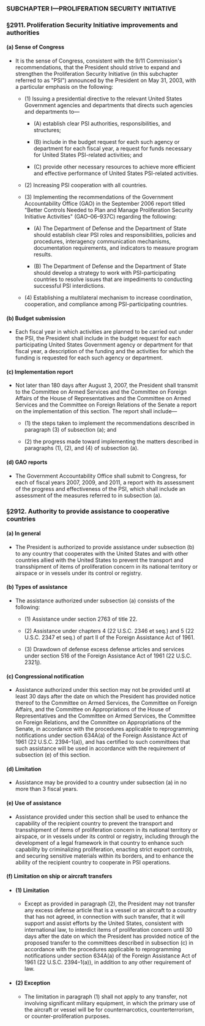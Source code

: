 ### SUBCHAPTER I—PROLIFERATION SECURITY INITIATIVE

### §2911. Proliferation Security Initiative improvements and authorities
#### (a) Sense of Congress
* It is the sense of Congress, consistent with the 9/11 Commission's recommendations, that the President should strive to expand and strengthen the Proliferation Security Initiative (in this subchapter referred to as "PSI") announced by the President on May 31, 2003, with a particular emphasis on the following:

  * (1) Issuing a presidential directive to the relevant United States Government agencies and departments that directs such agencies and departments to—

    * (A) establish clear PSI authorities, responsibilities, and structures;

    * (B) include in the budget request for each such agency or department for each fiscal year, a request for funds necessary for United States PSI-related activities; and

    * (C) provide other necessary resources to achieve more efficient and effective performance of United States PSI-related activities.


  * (2) Increasing PSI cooperation with all countries.

  * (3) Implementing the recommendations of the Government Accountability Office (GAO) in the September 2006 report titled "Better Controls Needed to Plan and Manage Proliferation Security Initiative Activities" (GAO–06–937C) regarding the following:

    * (A) The Department of Defense and the Department of State should establish clear PSI roles and responsibilities, policies and procedures, interagency communication mechanisms, documentation requirements, and indicators to measure program results.

    * (B) The Department of Defense and the Department of State should develop a strategy to work with PSI-participating countries to resolve issues that are impediments to conducting successful PSI interdictions.


  * (4) Establishing a multilateral mechanism to increase coordination, cooperation, and compliance among PSI-participating countries.

#### (b) Budget submission
* Each fiscal year in which activities are planned to be carried out under the PSI, the President shall include in the budget request for each participating United States Government agency or department for that fiscal year, a description of the funding and the activities for which the funding is requested for each such agency or department.

#### (c) Implementation report
* Not later than 180 days after August 3, 2007, the President shall transmit to the Committee on Armed Services and the Committee on Foreign Affairs of the House of Representatives and the Committee on Armed Services and the Committee on Foreign Relations of the Senate a report on the implementation of this section. The report shall include—

  * (1) the steps taken to implement the recommendations described in paragraph (3) of subsection (a); and

  * (2) the progress made toward implementing the matters described in paragraphs (1), (2), and (4) of subsection (a).

#### (d) GAO reports
* The Government Accountability Office shall submit to Congress, for each of fiscal years 2007, 2009, and 2011, a report with its assessment of the progress and effectiveness of the PSI, which shall include an assessment of the measures referred to in subsection (a).

### §2912. Authority to provide assistance to cooperative countries
#### (a) In general
* The President is authorized to provide assistance under subsection (b) to any country that cooperates with the United States and with other countries allied with the United States to prevent the transport and transshipment of items of proliferation concern in its national territory or airspace or in vessels under its control or registry.

#### (b) Types of assistance
* The assistance authorized under subsection (a) consists of the following:

  * (1) Assistance under section 2763 of title 22.

  * (2) Assistance under chapters 4 (22 U.S.C. 2346 et seq.) and 5 (22 U.S.C. 2347 et seq.) of part II of the Foreign Assistance Act of 1961.

  * (3) Drawdown of defense excess defense articles and services under section 516 of the Foreign Assistance Act of 1961 (22 U.S.C. 2321j).

#### (c) Congressional notification
* Assistance authorized under this section may not be provided until at least 30 days after the date on which the President has provided notice thereof to the Committee on Armed Services, the Committee on Foreign Affairs, and the Committee on Appropriations of the House of Representatives and the Committee on Armed Services, the Committee on Foreign Relations, and the Committee on Appropriations of the Senate, in accordance with the procedures applicable to reprogramming notifications under section 634A(a) of the Foreign Assistance Act of 1961 (22 U.S.C. 2394–1(a)), and has certified to such committees that such assistance will be used in accordance with the requirement of subsection (e) of this section.

#### (d) Limitation
* Assistance may be provided to a country under subsection (a) in no more than 3 fiscal years.

#### (e) Use of assistance
* Assistance provided under this section shall be used to enhance the capability of the recipient country to prevent the transport and transshipment of items of proliferation concern in its national territory or airspace, or in vessels under its control or registry, including through the development of a legal framework in that country to enhance such capability by criminalizing proliferation, enacting strict export controls, and securing sensitive materials within its borders, and to enhance the ability of the recipient country to cooperate in PSI operations.

#### (f) Limitation on ship or aircraft transfers
* #### (1) Limitation
  * Except as provided in paragraph (2), the President may not transfer any excess defense article that is a vessel or an aircraft to a country that has not agreed, in connection with such transfer, that it will support and assist efforts by the United States, consistent with international law, to interdict items of proliferation concern until 30 days after the date on which the President has provided notice of the proposed transfer to the committees described in subsection (c) in accordance with the procedures applicable to reprogramming notifications under section 634A(a) of the Foreign Assistance Act of 1961 (22 U.S.C. 2394–1(a)), in addition to any other requirement of law.

* #### (2) Exception
  * The limitation in paragraph (1) shall not apply to any transfer, not involving significant military equipment, in which the primary use of the aircraft or vessel will be for counternarcotics, counterterrorism, or counter-proliferation purposes.